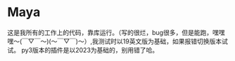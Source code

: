 # Maya
这是我所有的工作上的代码，靠库运行。（写的很烂，bug很多，但是能跑，嘿嘿嘿～(￣▽￣～)(～￣▽￣)～）,我测试时以19英文版为基础，如果报错切换版本试试。
py3版本的插件是以2023为基础的，别用错了哈。
